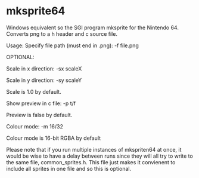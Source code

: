 # mksprite64

Windows equivalent so the SGI program mksprite for the Nintendo 64. Converts png to a h header and c source file.

Usage:
Specify file path (must end in .png): -f file.png

OPTIONAL:

Scale in x direction: -sx scaleX

Scale in y direction: -sy scaleY

Scale is 1.0 by default.


Show preview in c file: -p t/f

Preview is false by default.

Colour mode: -m 16/32

Colour mode is 16-bit RGBA by default


Please note that if you run multiple instances of mkspriten64 at once, it would be wise to have a delay between runs since they will all try to write to the same file, common_sprites.h. This file just makes it convienent to include all sprites in one file and so this is optional.
